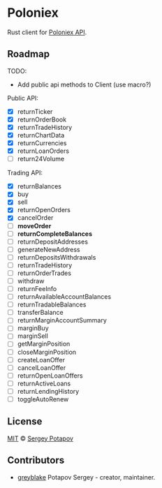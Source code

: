# Poloniex

Rust client for [Poloniex API](https://poloniex.com/support/api/).

## Roadmap

TODO:
* Add public api methods to Client (use macro?)


Public API:
* [x] returnTicker
* [x] returnOrderBook
* [x] returnTradeHistory
* [x] returnChartData
* [x] returnCurrencies
* [x] returnLoanOrders
* [ ] return24Volume

Trading API:
* [x] returnBalances
* [x] buy
* [x] sell
* [x] returnOpenOrders
* [x] cancelOrder
* [ ] **moveOrder**
* [ ] **returnCompleteBalances**
* [ ] returnDepositAddresses
* [ ] generateNewAddress
* [ ] returnDepositsWithdrawals
* [ ] returnTradeHistory
* [ ] returnOrderTrades
* [ ] withdraw
* [ ] returnFeeInfo
* [ ] returnAvailableAccountBalances
* [ ] returnTradableBalances
* [ ] transferBalance
* [ ] returnMarginAccountSummary
* [ ] marginBuy
* [ ] marginSell
* [ ] getMarginPosition
* [ ] closeMarginPosition
* [ ] createLoanOffer
* [ ] cancelLoanOffer
* [ ] returnOpenLoanOffers
* [ ] returnActiveLoans
* [ ] returnLendingHistory
* [ ] toggleAutoRenew

## License

[MIT](https://github.com/greyblake/whatlang-rs/blob/master/LICENSE) © [Sergey Potapov](http://greyblake.com/)


## Contributors

- [greyblake](https://github.com/greyblake) Potapov Sergey - creator, maintainer.
